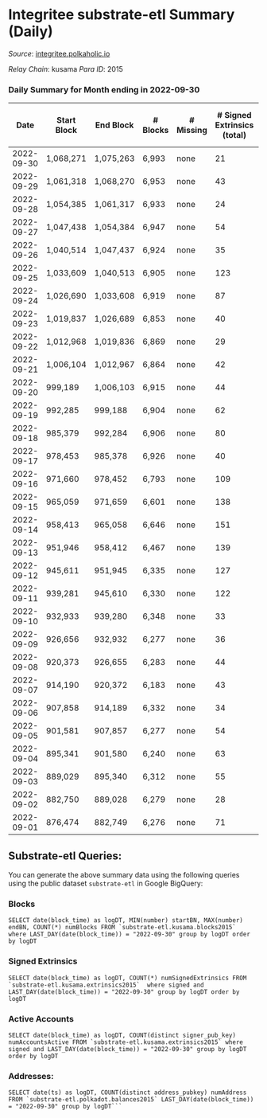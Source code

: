 # Integritee substrate-etl Summary (Daily)

_Source_: [integritee.polkaholic.io](https://integritee.polkaholic.io)

*Relay Chain*: kusama
*Para ID*: 2015



### Daily Summary for Month ending in 2022-09-30


| Date | Start Block | End Block | # Blocks | # Missing | # Signed Extrinsics (total) | # Active Accounts | # Addresses with Balances | # Events | # Transfers | # XCM Transfers In | # XCM Transfers Out |
| ---- | ----------- | --------- | -------- | --------- | --------------------------- | ----------------- | ------------------------- | -------- | ----------- | ------------------ | ------------------- |
| 2022-09-30 | 1,068,271 | 1,075,263 | 6,993 | none  | 21 | 14 | 12,654 | 14,122 | 14 ($1,761.88) |   |   |
| 2022-09-29 | 1,061,318 | 1,068,270 | 6,953 | none  | 43 | 28 |  | 14,179 | 26 ($6,031.74) |   |   |
| 2022-09-28 | 1,054,385 | 1,061,317 | 6,933 | none  | 24 | 12 |  | 14,019 | 13 ($917.96) |   | 1 ($0.0074) |
| 2022-09-27 | 1,047,438 | 1,054,384 | 6,947 | none  | 54 | 39 |  | 14,237 | 30 ($2,647.83) |   |   |
| 2022-09-26 | 1,040,514 | 1,047,437 | 6,924 | none  | 35 | 18 |  | 14,078 | 21 ($4,090.70) |   |   |
| 2022-09-25 | 1,033,609 | 1,040,513 | 6,905 | none  | 123 | 34 |  | 14,561 | 109 ($12,847.03) |   |   |
| 2022-09-24 | 1,026,690 | 1,033,608 | 6,919 | none  | 87 | 30 |  | 14,372 | 71 ($81,483.60) |   |   |
| 2022-09-23 | 1,019,837 | 1,026,689 | 6,853 | none  | 40 | 21 |  | 13,959 | 20 ($647.44) |   |   |
| 2022-09-22 | 1,012,968 | 1,019,836 | 6,869 | none  | 29 | 10 |  | 13,920 | 17 ($839.20) |   |   |
| 2022-09-21 | 1,006,104 | 1,012,967 | 6,864 | none  | 42 | 18 |  | 13,999 | 27 ($3,375.45) |   |   |
| 2022-09-20 | 999,189 | 1,006,103 | 6,915 | none  | 44 | 25 |  | 14,109 | 27 ($15,175.26) |   |   |
| 2022-09-19 | 992,285 | 999,188 | 6,904 | none  | 62 | 48 | 12,635 | 14,199 | 43 ($2,379.13) | 1 ($57.19) |   |
| 2022-09-18 | 985,379 | 992,284 | 6,906 | none  | 80 | 29 | 12,633 | 14,310 | 58 ($3,437.43) |   |   |
| 2022-09-17 | 978,453 | 985,378 | 6,926 | none  | 40 | 20 | 12,634 | 14,103 | 25 ($3,696.36) |   |   |
| 2022-09-16 | 971,660 | 978,452 | 6,793 | none  | 109 | 24 | 12,631 | 14,206 | 20 ($2,225.58) |   |   |
| 2022-09-15 | 965,059 | 971,659 | 6,601 | none  | 138 | 25 | 12,629 | 13,951 | 25 ($3,379.23) |   |   |
| 2022-09-14 | 958,413 | 965,058 | 6,646 | none  | 151 | 32 |  | 14,119 | 27 ($2,948.96) |   |   |
| 2022-09-13 | 951,946 | 958,412 | 6,467 | none  | 139 | 27 | 12,626 | 13,695 | 25 ($13,784.83) |   |   |
| 2022-09-12 | 945,611 | 951,945 | 6,335 | none  | 127 | 38 | 12,623 | 13,386 | 29 ($26,232.00) |   |   |
| 2022-09-11 | 939,281 | 945,610 | 6,330 | none  | 122 | 28 |  | 13,410 | 105 ($10,982.76) |   |   |
| 2022-09-10 | 932,933 | 939,280 | 6,348 | none  | 33 | 21 |  | 12,914 | 22 ($3,389.95) |   |   |
| 2022-09-09 | 926,656 | 932,932 | 6,277 | none  | 36 | 23 | 12,614 | 12,782 | 21 ($7,988.76) |   |   |
| 2022-09-08 | 920,373 | 926,655 | 6,283 | none  | 44 | 19 | 12,614 | 12,811 | 13 ($550.01) |   |   |
| 2022-09-07 | 914,190 | 920,372 | 6,183 | none  | 43 | 23 | 12,613 | 12,591 | 22 ($12,766.91) |   | 1 ($1.44) |
| 2022-09-06 | 907,858 | 914,189 | 6,332 | none  | 34 | 18 | 12,613 | 12,846 | 19 ($11,647.09) |   |   |
| 2022-09-05 | 901,581 | 907,857 | 6,277 | none  | 54 | 30 | 12,611 | 12,839 | 29 ($6,892.70) |   |   |
| 2022-09-04 | 895,341 | 901,580 | 6,240 | none  | 63 | 36 | 12,611 | 12,813 | 30 ($8,014.82) |   | 2 ($54.95) |
| 2022-09-03 | 889,029 | 895,340 | 6,312 | none  | 55 | 17 | 12,607 | 12,911 | 38 ($9,823.88) |   | 1 ($2.64) |
| 2022-09-02 | 882,750 | 889,028 | 6,279 | none  | 28 | 15 | 12,604 | 12,708 | 10 ($516.89) |   |   |
| 2022-09-01 | 876,474 | 882,749 | 6,276 | none  | 71 | 43 | 12,603 | 12,943 | 49 ($29,035.65) | 1 ($3.21) | 1 ($3.21) |

## Substrate-etl Queries:
You can generate the above summary data using the following queries using the public dataset `substrate-etl` in Google BigQuery:


### Blocks
```
SELECT date(block_time) as logDT, MIN(number) startBN, MAX(number) endBN, COUNT(*) numBlocks FROM `substrate-etl.kusama.blocks2015`  where LAST_DAY(date(block_time)) = "2022-09-30" group by logDT order by logDT
```


### Signed Extrinsics
```
SELECT date(block_time) as logDT, COUNT(*) numSignedExtrinsics FROM `substrate-etl.kusama.extrinsics2015`  where signed and LAST_DAY(date(block_time)) = "2022-09-30" group by logDT order by logDT
```


### Active Accounts
```
SELECT date(block_time) as logDT, COUNT(distinct signer_pub_key) numAccountsActive FROM `substrate-etl.kusama.extrinsics2015` where signed and LAST_DAY(date(block_time)) = "2022-09-30" group by logDT order by logDT
```


### Addresses:
```
SELECT date(ts) as logDT, COUNT(distinct address_pubkey) numAddress FROM `substrate-etl.polkadot.balances2015` LAST_DAY(date(block_time)) = "2022-09-30" group by logDT```

